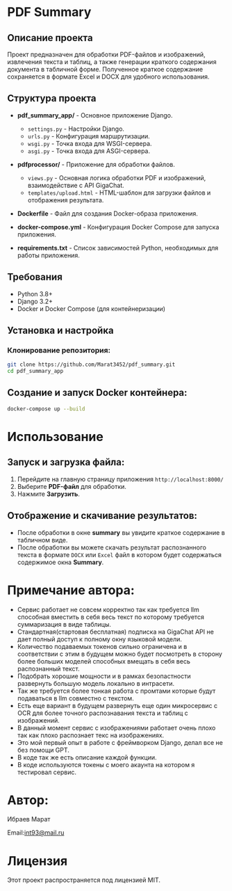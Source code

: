 # PDF Summary 

## Описание проекта

Проект предназначен для обработки PDF-файлов и изображений, извлечения текста и таблиц, а также генерации краткого содержания документа в табличной форме. Полученное краткое содержание сохраняется в формате Excel и DOCX для удобного использования.

## Структура проекта

- **pdf_summary_app/** - Основное приложение Django.
  - `settings.py` - Настройки Django.
  - `urls.py` - Конфигурация маршрутизации.
  - `wsgi.py` - Точка входа для WSGI-сервера.
  - `asgi.py` - Точка входа для ASGI-сервера.
  
- **pdfprocessor/** - Приложение для обработки файлов.
  - `views.py` - Основная логика обработки PDF и изображений, взаимодействие с API GigaChat.
  - `templates/upload.html` - HTML-шаблон для загрузки файлов и отображения результата.

- **Dockerfile** - Файл для создания Docker-образа приложения.
- **docker-compose.yml** - Конфигурация Docker Compose для запуска приложения.
- **requirements.txt** - Список зависимостей Python, необходимых для работы приложения.

## Требования

- Python 3.8+
- Django 3.2+
- Docker и Docker Compose (для контейнеризации)

## Установка и настройка

### Клонирование репозитория:

```bash
git clone https://github.com/Marat3452/pdf_summary.git
cd pdf_summary_app
```

## Создание и запуск Docker контейнера:

```bash
docker-compose up --build
```

# Использование


## Запуск и загрузка файла:

1. Перейдите на главную страницу приложения `http://localhost:8000/`
2. Выберите __PDF-файл__ для обработки.
3. Нажмите __Загрузить__.

## Отображение и скачивание результатов:
- После обработки в окне __summary__ вы увидите краткое содержание в табличном виде.
- После обработки вы можете скачать результат распознанного текста в формате `DOCX` или `Excel` файл в котором будет содержаться содержимое окна __Summary__.

# Примечание автора:
 - Сервис работает не совсем корректно так как требуется llm способная вместить в себя весь текст по которому требуется суммаризация в виде таблицы.
 - Стандартная(стартовая бесплатная) подписка на GigaChat API не дает полный доступ к полному окну языковой модели.
 - Количество подаваемых токенов сильно ограничена и в соответствии с этим в будущем можно будет посмотреть в сторону более больших моделей способных вмещать в себя весь распознанный текст.
 - Подобрать хорошие мощности и в рамках безопастности развернуть большую модель локально в интрасети.
 - Так же требуется более тонкая работа с промтами которые будут подаваться в llm совместно с текстом.
 - Есть еще вариант в будущем развернуть еще один микросервис с OCR для более точного распознавания текста и таблиц с изображений.
 - В данный момент сервис с изображениями работает очень плохо так как плохо распознает текс на изображениях.
 - Это мой первый опыт в работе с фреймворком Django, делал все не без помощи GPT.
 - В коде так же есть описание каждой функции.
 - В коде используются токены с моего акаунта на котором я тестировал сервис.

# Автор:
Ибраев Марат

Email:int93@mail.ru

# Лицензия
Этот проект распространяется под лицензией MIT.
